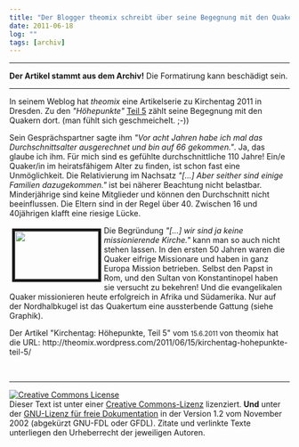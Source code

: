 ```yaml
---
title: "Der Blogger theomix schreibt über seine Begegnung mit den Quakern auf dem Kirchentag 2011 in Dresden"
date: 2011-06-18
log: ""
tags: [archiv]
---
```

<hr><b>Der Artikel stammt aus dem Archiv!</b> Die Formatirung kann beschädigt sein.<hr>
<p>In seinem Weblog hat <i>theomix</i> eine Artikelserie zu Kirchentag 2011 in Dresden. Zu den <i>&quot;H&ouml;hepunkte&quot;</i> <a href="http://theomix.wordpress.com/2011/06/15/kirchentag-hohepunkte-teil-5/">Teil 5</a> z&auml;hlt seine Begegnung mit den Quakern dort. (man f&uuml;hlt sich geschmeichelt. ;-))</p>
<p>Sein Gespr&auml;chspartner sagte ihm <i>&quot;Vor acht Jahren habe ich mal das Durchschnittsalter ausgerechnet und bin auf 66 gekommen.&quot;</i>. Ja, das glaube ich ihm. F&uuml;r mich sind es gef&uuml;hlte durchschnittliche 110 Jahre! Ein/e Quaker/in im heiratsf&auml;higem Alter zu finden, ist schon fast eine Unm&ouml;glichkeit. Die Relativierung im Nachsatz <i>&quot;[...] Aber seither sind einige Familien dazugekommen.&quot;</i> ist bei n&auml;herer Beachtung nicht belastbar. Minderj&auml;hrige sind keine Mitglieder und k&ouml;nnen den Durchschnitt nicht beeinflussen. Die Eltern sind in der Regel &uuml;ber 40. Zwischen 16 und 40j&auml;hrigen klafft eine riesige L&uuml;cke.</p>
<p><a href="http://commons.wikimedia.org/wiki/File:Quaker_mitgliederentwicklung_weltweit.jpg"><img border="5" align="left" width="150" vspace="5" hspace="5" height="86" src="http://www.the-independent-friend.de/files/Quaker_mitgliederentwicklung_weltweit.jpg" alt="" /></a>Die Begr&uuml;ndung <i>&quot;[...] wir sind ja keine missionierende Kirche.&quot;</i> kann man so auch nicht stehen lassen. In den ersten 50 Jahren waren die Quaker eifrige Missionare und haben in ganz Europa Mission betrieben. Selbst den Papst in Rom, und den Sultan von Konstantinopel haben sie versucht zu bekehren! Und die evangelikalen Quaker missionieren heute erfolgreich in Afrika und S&uuml;damerika. Nur auf der Nordhalbkugel ist das Quakertum eine aussterbende Gattung (siehe Graphik).</p>
<p>Der Artikel &quot;Kirchentag: H&ouml;hepunkte, Teil&nbsp;5&quot; vom <small>15.6.2011 </small>von theomix hat die URL: http://theomix.wordpress.com/2011/06/15/kirchentag-hohepunkte-teil-5/</p>
<p>&nbsp;</p>
<hr />
<p><a rel="license" href="http://creativecommons.org/licenses/by-sa/3.0/de/"><img alt="Creative Commons License" style="border-width: 0pt;" src="http://i.creativecommons.org/l/by-sa/3.0/de/88x31.png" /></a><br />
Dieser <span xmlns:dc="http://purl.org/dc/elements/1.1/" href="http://purl.org/dc/dcmitype/Text" rel="dc:type">Text</span> ist unter einer <a rel="license" href="http://creativecommons.org/licenses/by-sa/3.0/de/">Creative Commons-Lizenz</a> lizenziert. <b>Und</b> unter der <a href="http://de.wikipedia.org/wiki/GFDL">GNU-Lizenz f&uuml;r freie Dokumentation</a> in der Version 1.2 vom November 2002 (abgek&uuml;rzt GNU-FDL oder GFDL). Zitate und verlinkte Texte unterliegen den Urheberrecht der jeweiligen Autoren.</p>
